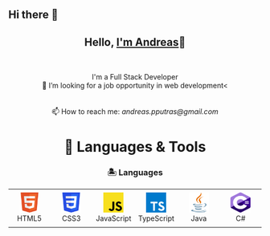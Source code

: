 ## Hi there 👋

<h2 align="center">Hello, <a href="https://github.com/Andmana" 
  title="Profile">I'm Andreas</a>👋</h2>
<br>
<p align="center">
  <bold>I'm a Full Stack Developer</bold><br>
  👀 I’m looking for a job opportunity in web development< <br>
 <br>
 <br>
  📫 How to reach me: <i>andreas.pputras@gmail.com</i>
</p>

<h1 align="center">🚀 Languages & Tools</h1>

<h3 align='center'>🏝️ Languages</h3>

<table align="center">
  <tr>
    <td align="center" height="70" width="70">
      <img src="icons/icon-html.svg" alt="HTML" width="40" height="40"/>
      <br/>HTML5
    </td>
    <td align="center" height="70" width="70">
      <img src="icons/icon-css.svg" alt="CSS3" width="40" height="40"/>
      <br/>CSS3
    </td>
    <td align="center" height="70" width="70">
      <img src="icons/icon-javascript.svg" alt="JavaScript" width="40" height="40"/>
      <br/>JavaScript
    </td>
    <td align="center" height="70" width="70">
      <img src="icons/icon-typescript.svg" alt="TypeScript" width="40" height="40"/>
      <br/>TypeScript
    </td>
    <td align="center" height="70" width="70">
      <img src="icons/icon-java.svg" alt="Java" width="40" height="40"/>
      <br/>Java
    </td>
    <td align="center" height="70" width="70">
      <img src="icons/icon-csharp.svg" alt="C#" width="40" height="40"/>
      <br/>C#
    </td>
  </tr>
</table>
